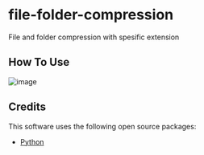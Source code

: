 # file-folder-compression
File and folder compression with spesific extension

## How To Use

![image](https://user-images.githubusercontent.com/58304648/233708757-93d6b691-9ac6-418b-b24c-840205e49905.png)


## Credits

This software uses the following open source packages:

- [Python](https://www.python.org/)


